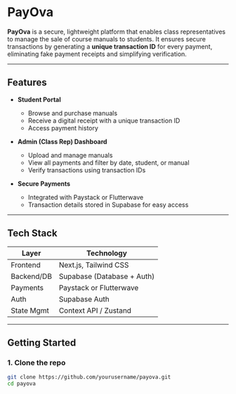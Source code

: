 # PayOva

**PayOva** is a secure, lightweight platform that enables class representatives to manage the sale of course manuals to students. It ensures secure transactions by generating a **unique transaction ID** for every payment, eliminating fake payment receipts and simplifying verification.

---

## Features

- **Student Portal**
  - Browse and purchase manuals
  - Receive a digital receipt with a unique transaction ID
  - Access payment history

- **Admin (Class Rep) Dashboard**
  - Upload and manage manuals
  - View all payments and filter by date, student, or manual
  - Verify transactions using transaction IDs

- **Secure Payments**
  - Integrated with Paystack or Flutterwave
  - Transaction details stored in Supabase for easy access

---

## Tech Stack

| Layer       | Technology              |
|-------------|--------------------------|
| Frontend    | Next.js, Tailwind CSS    |
| Backend/DB  | Supabase (Database + Auth) |
| Payments    | Paystack or Flutterwave  |
| Auth        | Supabase Auth            |
| State Mgmt  | Context API / Zustand    |

---

## Getting Started

### 1. Clone the repo

```bash
git clone https://github.com/yourusername/payova.git
cd payova
